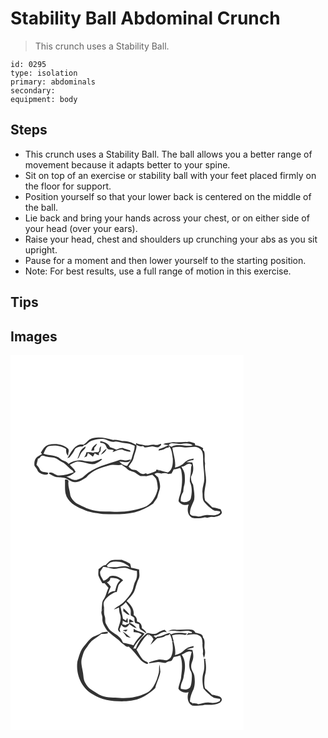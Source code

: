 # Stability Ball Abdominal Crunch
> This crunch uses a Stability Ball.

``` 
id: 0295 
type: isolation 
primary: abdominals 
secondary:  
equipment: body 
``` 

## Steps

 - This crunch uses a Stability Ball. The ball allows you a better range of movement because it adapts better to your spine.
 - Sit on top of an exercise or stability ball with your feet placed firmly on the floor for support.
 - Position yourself so that your lower back is centered on the middle of the ball.
 - Lie back and bring your hands across your chest, or on either side of your head (over your ears).
 - Raise your head, chest and shoulders up crunching your abs as you sit upright.
 - Pause for a moment and then lower yourself to the starting position.
 - Note: For best results, use a full range of motion in this exercise.

## Tips


## Images

<svg width="280pt" height="300" viewBox="0 0 280 225" xmlns="http://www.w3.org/2000/svg"><g fill="#FFF"><path d="M0 0h280v225H0V0m94.53 101.46c-2.4 1.92-4.22 4.52-6.98 6.02-2.62-.27-5.48-.41-7.67 1.35-5.71 3.3-8.18 9.66-11.6 14.94.59-.22 1.77-.67 2.36-.9 2.66-3.16 5.25-6.5 6.83-10.35 1.54-1.37 3.46-2.35 5.49-2.72 1.87-.44 4.73.67 5.19-1.98 1.99.6 3.39-1.01 4.75-2.16 4.21-4.16 10.56-4.53 16.12-5.12 5.71-.88 10.31 4.7 15.94 3.27 4.2-.88 8.05 1.57 12.18 1.78 4.15-.02 8.02 1.66 11.82 3.14.33 4.7-2.04 8.87-3.04 13.34-.77 4.17-3.92 7.24-5.95 10.81-3.76-.24-6.97-2.43-9.35-5.23 4.41-.24 11.3 3.25 13.65-2.34-1.82.27-3.57.81-5.37 1.15-2.7.04-5.37-1.39-8.04-.61-14.48 5.05-30.45 8.17-42.06 18.93-2.55 2.74-6.14 4.05-9.66 5.01-4.5.57-8.19-2.58-12.13-4.18 4.33-.08 7.93-2.96 11.17-5.54a25.3 25.3 0 0 1-1.64-2.85c-1.7-1.99-3.56-3.82-5.45-5.61 2.87-1.45 5.68-3.24 8.86-3.9 7.12-.26 13.77 3.83 20.95 2.99 3.21-1.55 6.53-3.19 9.15-5.66-.39-.13-1.15-.39-1.53-.52-3 1.5-6.25 2.49-9.5 3.26-3.36.11-6.7-.33-10.03-.68-6.47-2.04-13.82-.32-19.39 3.4-2.25-3.69-7.01-3.28-9.85-6.18-5.59-4.99-13.63-3.22-20.17-5.96 1.67-3.35 2.73-7.99 6.69-9.31 7-.97 14.59-.58 20.51 3.71-.11 2.84-.1 6 2.29 8 .15-1.11.33-2.2.35-3.31.52-1.73.83-3.87-.49-5.32-6.35-5.51-15.56-6.47-23.47-4.45-4.44 1.42-6.81 5.68-9.06 9.41.36.4 1.08 1.19 1.44 1.59-2.16 1.23-4.4 2.36-6.31 3.96-2.75 2.42-3.21 6.42-2.79 9.86.88 1.99 2.8 3.35 3.55 5.44 1.29 3.59 5.56 4.82 8.93 5.5 1.53-.03 4.56.09 3.77-2.27-2.7-.88-6.84-.35-9.23-2.91-1.09-2.49-2.56-4.79-4.56-6.65.53-2.5 1.36-4.92 1.73-7.45 2.5 0 2.93-3.04 5.07-3.61 2.01.13 3.88 1.06 5.88 1.35 4.23.96 9.11.33 12.71 3.19 1.57 1.27 3.31 2.29 5.14 3.14 5.17 2.27 8.07 7.59 12.95 10.28.3.55.89 1.64 1.19 2.19-5.73 1.94-11.74 3.93-17.84 3.7-4.29.16-7.59-5.18-11.82-3.23.04.27.1.79.14 1.06 2.29 1.23 4.56 2.5 6.9 3.63 4.1 1.54 8.72.09 12.75 1.91 3.48 1.19 6.27 4.03 10.01 4.5 5.59 1 10.31-2.81 14.85-5.42 7.03-8.39 17.75-11.99 28.02-14.61 4.78-1.54 9.77.74 14.59-.75 1.85 1.97 4.59 2.75 6.31 4.85 2.42 2.74 6.33 2.98 9.48 4.41 2.23 1.48 4.3 3.24 6.72 4.45 2.34-.13 4.69-.07 7.04.06 2.36-.77 4.8-1.21 7.25-1.62 1.99 1.89 4.35 3.73 5.06 6.52.86 3.23 1.22 6.57 1.47 9.9-1.71 8.45-6.13 16.61-13.59 21.29-12.12 5.08-25.36 7-38.44 6.63-7.56-.67-15.2.24-22.7-1.17-7.74-1.07-14.67-4.91-21.61-8.25-4.46-2.77-8.7-7.15-9.03-12.67-.66-4.68-2.64-9.21-1.88-14.02.38-2.54-2.4-2.9-4.22-2.36.34 5.46-.35 11.02.72 16.41 2.07 9.83 11.74 15.69 20.53 18.94 7.47 4.01 16.12 4.55 24.34 5.87 12.74.27 25.69.88 38.19-2.14 7.98-2.05 15.36-5.91 22.14-10.5 1.54-2.39 3.37-4.6 4.78-7.06.97-3.33 1.87-6.68 2.99-9.96 1.38-4.89-.45-9.79-1.88-14.42-1.46-1.31-2.92-2.62-4.36-3.95 2.47-2.14 5.33-1.21 8.17-.66 2.9-.69 5.85-.59 8.58.71 1.21-.18 2.42-.37 3.63-.55.91-1.72 1.81-3.44 2.68-5.18 2.58-.15 5.11-.66 7.53-1.59.73.81 1.22 1.75 1.47 2.82 1.86 8.92 1.07 18.08-.61 26.97-1.11 3.23-2.2 6.47-2.6 9.88 2.33 4.32 7.74 5.66 12.2 4.13-2 5.42-1.76 13.03 4.04 15.98 4.98 1.13 10.27.63 15.21-.53 1.01.07 2.01.24 3 .51.78-.2 1.58-.38 2.38-.54 1.97-1.1 4.26-.56 6.38-.3 3.09-.77 6.72-1.41 8.56-4.31.7-1.88-.6-3.51-1.32-5.14-3.32-.82-6.59-1.94-10.01-2.32-2.77-2.81-5.7-5.45-8.58-8.11-1.76-6.38-.47-13.22.8-19.6 1.61-8.26-1.91-16.46-.78-24.75-1.21-4.82.25-9.79-1.06-14.6-1.2-1.02-2.26-2.14-1.16-3.72-2.7-2.27-6.02-3.48-9.53-3.67-.16-.58-.48-1.72-.64-2.29-2.62-.82-5.25-2.13-8.06-1.84-6.06.38-12.13.66-18.2.5-3.85.97-7.97.65-11.63 2.32 2.15.71 4.37 1.08 6.63 1.24-3.78 1.76-7.49 3.72-11.58 4.68-.18.46-.53 1.4-.71 1.87 2.63-.56 5.43-.84 7.76-2.3 1.33-.8 2.86-1.57 4.46-1.05.11-.55.32-1.66.42-2.22 3.58 4.12 3.79 9.91 4.56 15.06.18 5.93.02 13.67-6.05 16.77-3.46-1.06-6.96-1.93-10.43-2.93-.12.65-.34 1.94-.45 2.59.01-.69.04-2.07.05-2.76-.71-.1-2.12-.31-2.83-.41-.15.45-.43 1.36-.58 1.82-3.34 1.53-6.79 2.88-10.4 3.64-.4-.25-1.19-.77-1.58-1.02-1.43.48-2.91 1.32-4.46.8-3.76-.99-5.92-5.32-10.13-5.04-2.72.12-4.5-2.01-6.31-3.67 2.29-3.56 5.44-6.81 6.23-11.11 1.22-5.1 3.84-9.95 3.4-15.36 2.26 1.87 5.11 2.42 7.91 1.69l1.86 1.68c3.02-.11 5.97-.77 8.94-1.27 2.59.13 5.12 1.71 7.74.95 1.17-.74 2.16-1.74 3.23-2.62-.16-.38-.5-1.14-.67-1.53-2.19 1.29-4.68 1.9-7.19 1.3-4.34-1.04-8.65 2.03-12.9.33-3.16-.85-6.59-.62-9.47-2.4v2.31c-4.91-3.32-10.92-4.76-16.79-4.67-3.49-1.22-7.05-2.07-10.77-1.43-9.26-2.15-19.61-5.1-28.59-.3m13.18 1.88c0 .45-.02 1.35-.03 1.81 1.93.1 4.03.33 5.47 1.77 1.84 1.61 1.85 4.55 3.95 5.92 2.23.49 4.55.52 6.75 1.21l-1.41 2.36c3.76-1.34 7.35-3.55 11.53-3.13 3.14 1.62 6.57 2.48 10.08 2.81-.16-.47-.49-1.42-.66-1.89-2.9-.8-5.82-1.54-8.58-2.78-2.7-.05-5.26.94-7.73 1.93-2.53-1.08-5.13-1.97-7.72-2.88-1.96-4.64-6.97-6.59-11.65-7.13m-10.7 11.55c1.12-.14 2.23-.3 3.35-.47.06-1.12.13-2.23.21-3.35 1.34-1.42 2.57-2.97 3.33-4.79-3.59 1.51-6.3 4.73-6.89 8.61m-13.32.79c-1.54 2.77-1.79 6.07-3.49 8.77.44-.36 1.33-1.09 1.77-1.46 1.3-2.61 2.35-5.43 4.35-7.61 1.48-1.82 3.99-3.11 3.72-5.83-2.4 1.69-4.98 3.44-6.35 6.13m22.97-.94l-1.56 1.95c-2.03-.31-4.15-.54-6.03.45-2.57-1.06-5.36-.75-8.05-.55-.29 2.28-1.27 4.37-2.65 6.19 1.05-.43 2.12-.83 3.18-1.23.5-1.41.96-2.83 1.4-4.26 2.13 1.34 4 3.02 5.97 4.57.76-1.38 1.51-2.76 2.19-4.18 1.52 1.16 3.24 2 5.1 2.49-.54-1.8-.11-3.84 1.72-4.72.28-2.02.52-4.06.73-6.09-1.94 1.17-1.93 3.38-2 5.38m1.58 4.83c3-1.46 6.21-3.74 6.96-7.18-2.79 1.89-5.05 4.44-6.96 7.18z"/><path d="M189.87 108.2c.6-1.7 2.29-2.76 4.08-2.49 3.47.04 6.89.71 10.34.98 4.79-.91 10.25-1.7 14.41 1.52-8.42 2.18-17.61-2.56-25.55 1.82-1.1-.61-2.19-1.22-3.28-1.83zM194.28 111.09c4.45-.97 9.06-1.33 13.57-.53 6.22 1.23 13.22-2.62 18.95 1.3 4.53 2.68 4.23 8.54 4.39 13.11-.38 7.39 1.47 14.62 1.31 22.01.65 6.17-2.8 11.9-2.12 18.06.47 3.8-.42 8.19 2.27 11.36 2.87 3.41 6.28 6.38 9.89 9.01 2.57 2.02 6.06 1.17 8.98 2.22.64 2.12-1.63 3.19-3.26 3.72-3.92 1.7-8.18.5-12.27.4-3.74-.19-7.23 2.04-10.92 1.88-3.11-1.36-7.54.26-9.61-3.02-.57-6.02 2.91-11.33 4.89-16.75 1.02-6.08-.38-12.32-1.24-18.35-1.89-2.9-2.72-6.18-2.45-9.64.5-1.12.99-2.24 1.48-3.36 1.67-4.39 1.44-9.23.03-13.66-2.36-.33-4.74-.4-7.11-.45 2.63-1.26 5.41-2.2 8.35-2.35.1-.46.31-1.39.42-1.86-3.95.6-8.05 1.71-10.9 4.7-3.08 3.21-7.23 5.12-11.52 6.08 1.19-8.13-2.18-15.92-3.13-23.88z"/><path d="M205.15 133.97c4.42-.05 7.89-6.32 12.34-2.48-1.3 3.68-.67 7.63-1.4 11.4-.37 3.03-1.19 6.11-.79 9.16 2.83 6.03 2.58 13.17 1.17 19.55-1.24 5.09-8.04 5.78-12.03 3.68-.5-3.99.68-7.82 2.84-11.14.19-2.68.46-5.36 1.22-7.94 1.11-4.01.78-8.22.59-12.33-.19-3.65-2.28-6.77-3.94-9.9z"/></g><g fill="#333"><path d="M94.53 101.46c8.98-4.8 19.33-1.85 28.59.3 3.72-.64 7.28.21 10.77 1.43 5.87-.09 11.88 1.35 16.79 4.67v-2.31c2.88 1.78 6.31 1.55 9.47 2.4 4.25 1.7 8.56-1.37 12.9-.33 2.51.6 5-.01 7.19-1.3.17.39.51 1.15.67 1.53-1.07.88-2.06 1.88-3.23 2.62-2.62.76-5.15-.82-7.74-.95-2.97.5-5.92 1.16-8.94 1.27l-1.86-1.68c-2.8.73-5.65.18-7.91-1.69.44 5.41-2.18 10.26-3.4 15.36-.79 4.3-3.94 7.55-6.23 11.11 1.81 1.66 3.59 3.79 6.31 3.67 4.21-.28 6.37 4.05 10.13 5.04 1.55.52 3.03-.32 4.46-.8.39.25 1.18.77 1.58 1.02 3.61-.76 7.06-2.11 10.4-3.64.15-.46.43-1.37.58-1.82.71.1 2.12.31 2.83.41-.01.69-.04 2.07-.05 2.76.11-.65.33-1.94.45-2.59 3.47 1 6.97 1.87 10.43 2.93 6.07-3.1 6.23-10.84 6.05-16.77-.77-5.15-.98-10.94-4.56-15.06-.1.56-.31 1.67-.42 2.22-1.6-.52-3.13.25-4.46 1.05-2.33 1.46-5.13 1.74-7.76 2.3.18-.47.53-1.41.71-1.87 4.09-.96 7.8-2.92 11.58-4.68-2.26-.16-4.48-.53-6.63-1.24 3.66-1.67 7.78-1.35 11.63-2.32 6.07.16 12.14-.12 18.2-.5 2.81-.29 5.44 1.02 8.06 1.84.16.57.48 1.71.64 2.29 3.51.19 6.83 1.4 9.53 3.67-1.1 1.58-.04 2.7 1.16 3.72 1.31 4.81-.15 9.78 1.06 14.6-1.13 8.29 2.39 16.49.78 24.75-1.27 6.38-2.56 13.22-.8 19.6 2.88 2.66 5.81 5.3 8.58 8.11 3.42.38 6.69 1.5 10.01 2.32.72 1.63 2.02 3.26 1.32 5.14-1.84 2.9-5.47 3.54-8.56 4.31-2.12-.26-4.41-.8-6.38.3-.8.16-1.6.34-2.38.54-.99-.27-1.99-.44-3-.51-4.94 1.16-10.23 1.66-15.21.53-5.8-2.95-6.04-10.56-4.04-15.98-4.46 1.53-9.87.19-12.2-4.13.4-3.41 1.49-6.65 2.6-9.88 1.68-8.89 2.47-18.05.61-26.97a6.278 6.278 0 0 0-1.47-2.82c-2.42.93-4.95 1.44-7.53 1.59-.87 1.74-1.77 3.46-2.68 5.18-1.21.18-2.42.37-3.63.55-2.73-1.3-5.68-1.4-8.58-.71-2.84-.55-5.7-1.48-8.17.66 1.44 1.33 2.9 2.64 4.36 3.95 1.43 4.63 3.26 9.53 1.88 14.42-1.12 3.28-2.02 6.63-2.99 9.96-1.41 2.46-3.24 4.67-4.78 7.06-6.78 4.59-14.16 8.45-22.14 10.5-12.5 3.02-25.45 2.41-38.19 2.14-8.22-1.32-16.87-1.86-24.34-5.87-8.79-3.25-18.46-9.11-20.53-18.94-1.07-5.39-.38-10.95-.72-16.41 1.82-.54 4.6-.18 4.22 2.36-.76 4.81 1.22 9.34 1.88 14.02.33 5.52 4.57 9.9 9.03 12.67 6.94 3.34 13.87 7.18 21.61 8.25 7.5 1.41 15.14.5 22.7 1.17 13.08.37 26.32-1.55 38.44-6.63 7.46-4.68 11.88-12.84 13.59-21.29-.25-3.33-.61-6.67-1.47-9.9-.71-2.79-3.07-4.63-5.06-6.52-2.45.41-4.89.85-7.25 1.62-2.35-.13-4.7-.19-7.04-.06-2.42-1.21-4.49-2.97-6.72-4.45-3.15-1.43-7.06-1.67-9.48-4.41-1.72-2.1-4.46-2.88-6.31-4.85-4.82 1.49-9.81-.79-14.59.75-10.27 2.62-20.99 6.22-28.02 14.61-4.54 2.61-9.26 6.42-14.85 5.42-3.74-.47-6.53-3.31-10.01-4.5-4.03-1.82-8.65-.37-12.75-1.91-2.34-1.13-4.61-2.4-6.9-3.63-.04-.27-.1-.79-.14-1.06 4.23-1.95 7.53 3.39 11.82 3.23 6.1.23 12.11-1.76 17.84-3.7-.3-.55-.89-1.64-1.19-2.19-4.88-2.69-7.78-8.01-12.95-10.28-1.83-.85-3.57-1.87-5.14-3.14-3.6-2.86-8.48-2.23-12.71-3.19-2-.29-3.87-1.22-5.88-1.35-2.14.57-2.57 3.61-5.07 3.61-.37 2.53-1.2 4.95-1.73 7.45 2 1.86 3.47 4.16 4.56 6.65 2.39 2.56 6.53 2.03 9.23 2.91.79 2.36-2.24 2.24-3.77 2.27-3.37-.68-7.64-1.91-8.93-5.5-.75-2.09-2.67-3.45-3.55-5.44-.42-3.44.04-7.44 2.79-9.86 1.91-1.6 4.15-2.73 6.31-3.96-.36-.4-1.08-1.19-1.44-1.59 2.25-3.73 4.62-7.99 9.06-9.41 7.91-2.02 17.12-1.06 23.47 4.45 1.32 1.45 1.01 3.59.49 5.32-.02 1.11-.2 2.2-.35 3.31-2.39-2-2.4-5.16-2.29-8-5.92-4.29-13.51-4.68-20.51-3.71-3.96 1.32-5.02 5.96-6.69 9.31 6.54 2.74 14.58.97 20.17 5.96 2.84 2.9 7.6 2.49 9.85 6.18 5.57-3.72 12.92-5.44 19.39-3.4 3.33.35 6.67.79 10.03.68 3.25-.77 6.5-1.76 9.5-3.26.38.13 1.14.39 1.53.52-2.62 2.47-5.94 4.11-9.15 5.66-7.18.84-13.83-3.25-20.95-2.99-3.18.66-5.99 2.45-8.86 3.9 1.89 1.79 3.75 3.62 5.45 5.61a25.3 25.3 0 0 0 1.64 2.85c-3.24 2.58-6.84 5.46-11.17 5.54 3.94 1.6 7.63 4.75 12.13 4.18 3.52-.96 7.11-2.27 9.66-5.01 11.61-10.76 27.58-13.88 42.06-18.93 2.67-.78 5.34.65 8.04.61 1.8-.34 3.55-.88 5.37-1.15-2.35 5.59-9.24 2.1-13.65 2.34 2.38 2.8 5.59 4.99 9.35 5.23 2.03-3.57 5.18-6.64 5.95-10.81 1-4.47 3.37-8.64 3.04-13.34-3.8-1.48-7.67-3.16-11.82-3.14-4.13-.21-7.98-2.66-12.18-1.78-5.63 1.43-10.23-4.15-15.94-3.27-5.56.59-11.91.96-16.12 5.12-1.36 1.15-2.76 2.76-4.75 2.16-.46 2.65-3.32 1.54-5.19 1.98-2.03.37-3.95 1.35-5.49 2.72-1.58 3.85-4.17 7.19-6.83 10.35-.59.23-1.77.68-2.36.9 3.42-5.28 5.89-11.64 11.6-14.94 2.19-1.76 5.05-1.62 7.67-1.35 2.76-1.5 4.58-4.1 6.98-6.02m95.34 6.74c1.09.61 2.18 1.22 3.28 1.83 7.94-4.38 17.13.36 25.55-1.82-4.16-3.22-9.62-2.43-14.41-1.52-3.45-.27-6.87-.94-10.34-.98-1.79-.27-3.48.79-4.08 2.49m4.41 2.89c.95 7.96 4.32 15.75 3.13 23.88 4.29-.96 8.44-2.87 11.52-6.08 2.85-2.99 6.95-4.1 10.9-4.7-.11.47-.32 1.4-.42 1.86-2.94.15-5.72 1.09-8.35 2.35 2.37.05 4.75.12 7.11.45 1.41 4.43 1.64 9.27-.03 13.66-.49 1.12-.98 2.24-1.48 3.36-.27 3.46.56 6.74 2.45 9.64.86 6.03 2.26 12.27 1.24 18.35-1.98 5.42-5.46 10.73-4.89 16.75 2.07 3.28 6.5 1.66 9.61 3.02 3.69.16 7.18-2.07 10.92-1.88 4.09.1 8.35 1.3 12.27-.4 1.63-.53 3.9-1.6 3.26-3.72-2.92-1.05-6.41-.2-8.98-2.22-3.61-2.63-7.02-5.6-9.89-9.01-2.69-3.17-1.8-7.56-2.27-11.36-.68-6.16 2.77-11.89 2.12-18.06.16-7.39-1.69-14.62-1.31-22.01-.16-4.57.14-10.43-4.39-13.11-5.73-3.92-12.73-.07-18.95-1.3-4.51-.8-9.12-.44-13.57.53m10.87 22.88c1.66 3.13 3.75 6.25 3.94 9.9.19 4.11.52 8.32-.59 12.33-.76 2.58-1.03 5.26-1.22 7.94-2.16 3.32-3.34 7.15-2.84 11.14 3.99 2.1 10.79 1.41 12.03-3.68 1.41-6.38 1.66-13.52-1.17-19.55-.4-3.05.42-6.13.79-9.16.73-3.77.1-7.72 1.4-11.4-4.45-3.84-7.92 2.43-12.34 2.48z"/><path d="M107.71 103.34c4.68.54 9.69 2.49 11.65 7.13 2.59.91 5.19 1.8 7.72 2.88 2.47-.99 5.03-1.98 7.73-1.93 2.76 1.24 5.68 1.98 8.58 2.78.17.47.5 1.42.66 1.89-3.51-.33-6.94-1.19-10.08-2.81-4.18-.42-7.77 1.79-11.53 3.13l1.41-2.36c-2.2-.69-4.52-.72-6.75-1.21-2.1-1.37-2.11-4.31-3.95-5.92-1.44-1.44-3.54-1.67-5.47-1.77.01-.46.03-1.36.03-1.81zM97.01 114.89c.59-3.88 3.3-7.1 6.89-8.61-.76 1.82-1.99 3.37-3.33 4.79-.08 1.12-.15 2.23-.21 3.35-1.12.17-2.23.33-3.35.47zM83.69 115.68c1.37-2.69 3.95-4.44 6.35-6.13.27 2.72-2.24 4.01-3.72 5.83-2 2.18-3.05 5-4.35 7.61-.44.37-1.33 1.1-1.77 1.46 1.7-2.7 1.95-6 3.49-8.77z"/><path d="M106.66 114.74c.07-2 .06-4.21 2-5.38-.21 2.03-.45 4.07-.73 6.09-1.83.88-2.26 2.92-1.72 4.72-1.86-.49-3.58-1.33-5.1-2.49-.68 1.42-1.43 2.8-2.19 4.18-1.97-1.55-3.84-3.23-5.97-4.57-.44 1.43-.9 2.85-1.4 4.26-1.06.4-2.13.8-3.18 1.23 1.38-1.82 2.36-3.91 2.65-6.19 2.69-.2 5.48-.51 8.05.55 1.88-.99 4-.76 6.03-.45l1.56-1.95zM108.24 119.57c1.91-2.74 4.17-5.29 6.96-7.18-.75 3.44-3.96 5.72-6.96 7.18z"/></g></svg>
<svg width="280pt" height="300" viewBox="0 0 280 225" xmlns="http://www.w3.org/2000/svg"><g fill="#FFF"><path d="M0 0h280v225H0V0m114.16 27.02c-3.61-.25-5.59 3.18-8.45 4.74-.18 2.62-.58 5.28-.15 7.89 1.18 3.21 2.95 6.17 4.69 9.11.68.01 2.03.05 2.71.06 1.6 1.84 3.2 3.68 4.64 5.64-2.39 4.51-2.88 9.88-6.04 13.98-1.92 2.52-1.41 5.87-1.98 8.82-.06 1.59-.14 3.19-.25 4.78-1.09 2.74 1.31 5.92.93 8.92-.44 5.55 2.94 10.34 5.87 14.73 4.22 3.89 8.8 7.4 13.34 10.92 1.89 1.82 3.67 3.77 5.87 5.24 1.99 1.3 3.77 4.01 6.5 2.86 5 4.19 8.78 9.49 12.93 14.47 2.09 2.9 5.19 4.95 8.46 6.31 1.16.35 1.78-.12 1.84-1.38-1.8-1.68-4.55-2.05-6.25-3.93-3.23-3.43-5.18-7.8-7.65-11.76 4.51-6.13 7.57-13.52 13.75-18.32.49 1.07.99 2.14 1.51 3.2l-.96-3.33c1.31.86 2.63 1.73 3.96 2.58.73 1.1 1.46 2.2 2.19 3.31-1.37 2.17-2.46 4.5-3.59 6.81 2.71-2.62 5.41-5.26 8.03-7.98 3.47-.58 7.3-.76 10.13-3.14 1.08-.21 2.17-.39 3.27-.55.53-.58 1.06-1.15 1.59-1.73 1.38 3.02 2.67 6.13 2.91 9.49.5.03 1.49.1 1.98.13-.69-2.59-1.36-5.18-2.06-7.76 5.28-1.24 10.74-1.32 16.07-.37.65-.6 1.3-1.2 1.96-1.79-6.23-.54-13.17-1.98-18.94 1.17-.75-.59-1.5-1.19-2.25-1.78-5.07 1.23-9.47 4.57-14.86 4.5-.35.35-1.06 1.04-1.41 1.39l-1.77-1.29-.63-1.54c5.88.74 9.81-6.59 15.69-3.68-.92-1.02-1.81-2.05-2.7-3.08-3.11.66-6.04 1.89-8.7 3.63-3.53 2.38-7.96.82-11.77.09-6.76 4.27-11.74 11.2-14.09 18.8l-3.14.04c2.93-7 8.98-11.89 13.48-17.82-3.96-2.87-9.23-2.85-12.95-6.08-.08 1.36-.11 2.74-.13 4.11 3.45.22 7.04.5 9.79 2.85-3.9 3.8-7.24 8.13-9.97 12.83-4.15-1.01-8.24-2.31-12.47-2.95-.57-1.22-1.16-2.42-1.75-3.62-3.17-5.05-9.16-7.42-13.59-11.22-2.28-2.25-3.69-5.19-5.21-7.96-1.43-2.66-.29-5.84-1.34-8.62-1.31-3.3-.86-6.89-.88-10.35-.14-2.61-1.38-5.46.05-7.92 2.76-5.31 8.01-8.46 13.16-11.09l1.98-.08c.76-2.71 1.28-5.49 2.09-8.19 1.33-2.42 3.65-4.03 5.55-5.96-4.41-3.76-10.27-6.69-16.14-4.71-1.87 2.47-4.36 4.44-7.39 5.27-1.88-3.41-4.67-6.77-4.02-10.94 1.32-1.8 2.48-3.72 3.62-5.65 4.36.18 8.39 2.19 12.74 2.39 5.82-.17 11.94-2.74 17.56-.2 3.26 1.24 6.63 2.19 10.1 2.68.36 4.04.47 8.31-1.61 11.95-2.16 3.72-2.29 8.14-3.97 12.04-2.32 5.03-6.16 9.13-9.89 13.14-3.43 3.83-8.61 5.4-12.08 9.19 2.11-.7 4.12-1.65 6.14-2.57.14 2.86.28 5.74 1.34 8.43 1.96 5.66-.85 11.4-2.3 16.81-.77 2.18.91 3.82 2.68 4.72-.33-1.25-.68-2.49-1.05-3.73.76-1.74 1.52-3.49 2.07-5.32 1.17 1.15 2.14 2.92 4 2.91 2.67.65 4.59-1.75 5.56-3.88 2.67 2.11 5.42 4.44 8.92 4.91-2.36-2.96-5.32-5.31-8.93-6.57 1.79-.31 3.58-.61 5.37-.9-1.66-1.24-3.1-3.22-5.38-3.1-.13 1.71-.13 3.43-.15 5.14-1.56.43-3.03 1.06-4.47 1.79-1.21-.3-2.42-.59-3.64-.87.2-1.42.38-2.85.55-4.28 1.8 1.13 3.72 2.11 5.89 2.15.09-1.92-.03-3.84-.46-5.72-.42.84-1.27 2.52-1.7 3.36-1.17-.78-2.36-1.54-3.55-2.29-.79-4.86-2.09-9.61-2.95-14.45 2.37-1.53 4.63-3.25 6.36-5.5 1.7 2.6 3.87 4.91 5.21 7.73 1.39 2.6.35 5.59.8 8.35 1.37 1.03 3.23 1.51 4.26 2.93.35 2.02-.09 4.23.99 6.09 1.49.67 3.1.98 4.67 1.41.16 1.51.3 3.02.44 4.54.29.47.86 1.42 1.15 1.89 2.6 1.3 4.78 3.27 7.32 4.68-.59-3.03-3.4-4.69-5.65-6.45.38-3.81-2.05-7.12-5.84-7.78.5-3.25-1.23-6.26-3.96-7.91 1.03-6.73-3.58-12.59-8.37-16.71 3.82-4.09 8.12-8.14 9.86-13.62 1.34-4.3 2.36-8.73 4.42-12.77 1.93-3.57.67-7.71.63-11.53-3.13-1.01-6.4-1.42-9.6-2.07-.17-1.65-.56-3.27-1.15-4.82-3.14-1.87-6.5-3.32-9.89-4.68-3.9.01-7.87-.28-11.73.39-3.46.57-5.4 3.79-7.77 6m21.32 51.76c-.06 1.17-.12 2.35-.17 3.53 2.66 1.41 4.47 4.53 7.77 4.45-2.21-2.95-4.83-5.56-7.6-7.98m-.68 26.35c1.28.56 2.53 1.25 3.91 1.58.64-.72 1.24-1.46 1.82-2.22-1.92.09-3.85.22-5.73.64m54.12 1.49c4.9-1.7 9.95-.45 14.94-.11 3.33-.37 6.67-.83 10.03-.77 1.15.47 2.3.92 3.47 1.35.15.36.44 1.08.59 1.44-.93.05-2.78.14-3.71.19l-.07-.67c-.77.71-2.32 2.13-3.1 2.84 5.28-.54 11.31-2.39 16.03 1.09 3.15 1.77 2.95 5.76 3.37 8.86-.54 3.74 1.01 7.37.53 11.09-.56 2.19.52 4.21 1.19 6.24 1.5-3.49 1.77-7.63.6-11.25-.51-4.36 1.4-9.67-1.92-13.22.37-4.42-5.67-4.81-8.82-5.54-.88-1.63-2.14-2.92-3.91-3.53-7.37-1.05-14.79.38-22.19-.11-2.56-.28-4.9.83-7.03 2.1m-80.89 2.3c-2.35 1.57-5.04 2.45-7.61 3.57-5.39 2.37-8.59 7.58-12.24 11.92-4.44 5.24-6.01 12.06-7.94 18.47-2.03 15.1 4.88 31.75 18.58 39.18 11.7 7.86 26.39 8.7 40.05 8.28 4.26-.54 8.52-1.19 12.71-2.14 8.56-2.23 15.66-7.77 22.12-13.58 1.46-6.74 5.17-12.84 6.15-19.77-.42-2.83-.48-5.71-1.05-8.52-.82 3.13-.23 6.39-.76 9.54-1.48 5.73-3.14 11.53-6.38 16.54-2.32 3.46-5.05 7.02-9.22 8.29-9.71 4.75-20.67 6.38-31.4 5.62-7.05-.37-14.31.09-21.09-2.28-4.79-1.89-9.02-4.92-13.3-7.73-3.21-2-5.44-5.18-7.19-8.46-2.06-3.8-1.78-8.26-2.62-12.39-.73-5.59-2.9-11.33-1.16-16.95 1.26-3.84 1.92-8.06 4.61-11.24 3.16-3.75 5.41-8.46 9.68-11.11 3.15-2.02 6.13-4.29 9.04-6.63 2.55.05 5.1-.16 7.61-.63.04-.52.13-1.56.18-2.07-2.96.44-6.26.19-8.77 2.09m26.54-2.32c1.42 2.08 3.23 3.88 4.44 6.1 1.7.73 3.48 1.24 5.3 1.57-3.15-2.67-6.02-5.79-9.74-7.67m59.52 12.42c1 5.88 1.21 12.18-1.23 17.74-1.08 2.37-3.45 3.84-5.87 4.52-3.43-.42-6.91-1.65-10.35-.65-3.41.89-6.91 1.62-10.14 3.07-.08.25-.25.76-.34 1.01 3.69.05 7.24-1.24 10.91-1.4 2.98.18 5.9.89 8.89 1.07 2.09-1.4 4.48-2.07 6.95-2.37 1.43-1.26 2.02-3.17 2.96-4.78 2.65-.33 5.27-.89 7.78-1.82 3.06 7.81 2.34 16.47 1.22 24.6-.05 5.33-2.87 10.06-3.35 15.33 2.66 3.95 7.64 5.49 12.16 4.09-2.01 5.61-1.43 12.98 4.37 16.08 5.02.31 10.1.36 15.02-.83 6.03-.06 12.55.6 18-2.54 1.81-.93 3.22-3.11 2.13-5.12-1.57-3.46-6.08-2.84-9.07-4.21l-2.17-.12c-2.72-2.67-5.24-5.59-8.43-7.73-1.37-4.51-.96-9.36-.54-13.99.35-1.68.69-3.37 1.12-5.04 1.02-5.27.4-10.64-.47-15.88l1.37.25c-.71-.28-2.14-.82-2.86-1.09.36 5.52.99 11.19-.56 16.61-1.91 6.25-1.34 13.03.04 19.33 3.63 4.23 7.7 8.23 12.48 11.13 2.51.6 5.09.78 7.64 1.2-.16.87-.32 1.75-.47 2.62-3.21 1.48-6.67 2.86-10.27 2.12-5.38-1.35-10.56.69-15.78 1.68-2.02-1.09-4.33-1.03-6.54-1.09-1.16-.64-2.29-1.32-3.4-2.02.11-5.34 2.19-10.34 4.45-15.09 1.72-4.99 1.65-10.44.92-15.62-.43-3.97-3.78-7.01-3.82-11.05-.14-2.25.47-4.45 1.26-6.54 1.92-4.35 1.39-9.21.2-13.68-2.31-.26-4.63-.42-6.95-.55 2.64-1.04 5.36-1.88 8.16-2.33.07-.47.2-1.41.27-1.88-2.34.54-4.71.99-6.91 1.96-3.23 1.54-5.38 4.6-8.5 6.3-2.15 1.23-4.53 1.93-6.88 2.65.88-5.44-.55-10.75-1.77-16l-1.63.06z"/><path d="M119.7 23.83c8.09-2.61 17.64-.39 23.56 5.78-3.94-1.52-8.14-1.64-12.26-.76-4.65 1.13-9.42.41-14.14.56-.29-.52-.88-1.56-1.17-2.08 1.34-1.16 2.56-2.48 4.01-3.5zM119.82 42.37c4.11-.21 8.52.11 11.72 3.02-3.84 3.25-4.81 8.19-5.98 12.81-3.33 0-6.22 1.44-8.63 3.63.96-3.05 2-6.07 3.45-8.91-1.35-1.91-2.98-3.6-4.65-5.24 2.45-.8 3.99-2.72 4.09-5.31zM205.38 134.39c3.98-1.32 7.54-5.62 12.04-3.28-1.6 7.13-4.69 14.82-1.69 22 2.62 3.45 1.89 7.9 1.73 11.93-.33 2.92-.54 5.99-1.94 8.64-2.67 3.26-7.45 2.92-11.06 1.67-1.01-5.59 3.17-10.03 3.43-15.45 1.86-8.41 2.89-18.13-2.51-25.51z"/></g><g fill="#333"><path d="M114.16 27.02c2.37-2.21 4.31-5.43 7.77-6 3.86-.67 7.83-.38 11.73-.39 3.39 1.36 6.75 2.81 9.89 4.68.59 1.55.98 3.17 1.15 4.82 3.2.65 6.47 1.06 9.6 2.07.04 3.82 1.3 7.96-.63 11.53-2.06 4.04-3.08 8.47-4.42 12.77-1.74 5.48-6.04 9.53-9.86 13.62 4.79 4.12 9.4 9.98 8.37 16.71 2.73 1.65 4.46 4.66 3.96 7.91 3.79.66 6.22 3.97 5.84 7.78 2.25 1.76 5.06 3.42 5.65 6.45-2.54-1.41-4.72-3.38-7.32-4.68-.29-.47-.86-1.42-1.15-1.89-.14-1.52-.28-3.03-.44-4.54-1.57-.43-3.18-.74-4.67-1.41-1.08-1.86-.64-4.07-.99-6.09-1.03-1.42-2.89-1.9-4.26-2.93-.45-2.76.59-5.75-.8-8.35-1.34-2.82-3.51-5.13-5.21-7.73-1.73 2.25-3.99 3.97-6.36 5.5.86 4.84 2.16 9.59 2.95 14.45 1.19.75 2.38 1.51 3.55 2.29.43-.84 1.28-2.52 1.7-3.36.43 1.88.55 3.8.46 5.72-2.17-.04-4.09-1.02-5.89-2.15-.17 1.43-.35 2.86-.55 4.28 1.22.28 2.43.57 3.64.87 1.44-.73 2.91-1.36 4.47-1.79.02-1.71.02-3.43.15-5.14 2.28-.12 3.72 1.86 5.38 3.1-1.79.29-3.58.59-5.37.9 3.61 1.26 6.57 3.61 8.93 6.57-3.5-.47-6.25-2.8-8.92-4.91-.97 2.13-2.89 4.53-5.56 3.88-1.86.01-2.83-1.76-4-2.91-.55 1.83-1.31 3.58-2.07 5.32.37 1.24.72 2.48 1.05 3.73-1.77-.9-3.45-2.54-2.68-4.72 1.45-5.41 4.26-11.15 2.3-16.81-1.06-2.69-1.2-5.57-1.34-8.43-2.02.92-4.03 1.87-6.14 2.57 3.47-3.79 8.65-5.36 12.08-9.19 3.73-4.01 7.57-8.11 9.89-13.14 1.68-3.9 1.81-8.32 3.97-12.04 2.08-3.64 1.97-7.91 1.61-11.95-3.47-.49-6.84-1.44-10.1-2.68-5.62-2.54-11.74.03-17.56.2-4.35-.2-8.38-2.21-12.74-2.39-1.14 1.93-2.3 3.85-3.62 5.65-.65 4.17 2.14 7.53 4.02 10.94 3.03-.83 5.52-2.8 7.39-5.27 5.87-1.98 11.73.95 16.14 4.71-1.9 1.93-4.22 3.54-5.55 5.96-.81 2.7-1.33 5.48-2.09 8.19l-1.98.08c-5.15 2.63-10.4 5.78-13.16 11.09-1.43 2.46-.19 5.31-.05 7.92-1.02 1.2-2.04 2.4-2.99 3.65.11-1.59.19-3.19.25-4.78.57-2.95.06-6.3 1.98-8.82 3.16-4.1 3.65-9.47 6.04-13.98-1.44-1.96-3.04-3.8-4.64-5.64-.68-.01-2.03-.05-2.71-.06-1.74-2.94-3.51-5.9-4.69-9.11-.43-2.61-.03-5.27.15-7.89 2.86-1.56 4.84-4.99 8.45-4.74m5.54-3.19c-1.45 1.02-2.67 2.34-4.01 3.5.29.52.88 1.56 1.17 2.08 4.72-.15 9.49.57 14.14-.56 4.12-.88 8.32-.76 12.26.76-5.92-6.17-15.47-8.39-23.56-5.78m.12 18.54c-.1 2.59-1.64 4.51-4.09 5.31 1.67 1.64 3.3 3.33 4.65 5.24-1.45 2.84-2.49 5.86-3.45 8.91 2.41-2.19 5.3-3.63 8.63-3.63 1.17-4.62 2.14-9.56 5.98-12.81-3.2-2.91-7.61-3.23-11.72-3.02z"/><path d="M135.48 78.78c2.77 2.42 5.39 5.03 7.6 7.98-3.3.08-5.11-3.04-7.77-4.45.05-1.18.11-2.36.17-3.53zM134.8 105.13c1.88-.42 3.81-.55 5.73-.64-.58.76-1.18 1.5-1.82 2.22-1.38-.33-2.63-1.02-3.91-1.58zM188.92 106.62c2.13-1.27 4.47-2.38 7.03-2.1 7.4.49 14.82-.94 22.19.11 1.77.61 3.03 1.9 3.91 3.53 3.15.73 9.19 1.12 8.82 5.54 3.32 3.55 1.41 8.86 1.92 13.22 1.17 3.62.9 7.76-.6 11.25-.67-2.03-1.75-4.05-1.19-6.24.48-3.72-1.07-7.35-.53-11.09-.42-3.1-.22-7.09-3.37-8.86-4.72-3.48-10.75-1.63-16.03-1.09.78-.71 2.33-2.13 3.1-2.84l.07.67c.93-.05 2.78-.14 3.71-.19-.15-.36-.44-1.08-.59-1.44-1.17-.43-2.32-.88-3.47-1.35-3.36-.06-6.7.4-10.03.77-4.99-.34-10.04-1.59-14.94.11zM134.57 106.6c3.72 1.88 6.59 5 9.74 7.67-1.82-.33-3.6-.84-5.3-1.57-1.21-2.22-3.02-4.02-4.44-6.1z"/><path d="M175.86 112.86c5.39.07 9.79-3.27 14.86-4.5.75.59 1.5 1.19 2.25 1.78 5.77-3.15 12.71-1.71 18.94-1.17-.66.59-1.31 1.19-1.96 1.79-5.33-.95-10.79-.87-16.07.37.7 2.58 1.37 5.17 2.06 7.76-.49-.03-1.48-.1-1.98-.13-.24-3.36-1.53-6.47-2.91-9.49-.53.58-1.06 1.15-1.59 1.73-1.1.16-2.19.34-3.27.55-2.83 2.38-6.66 2.56-10.13 3.14-2.62 2.72-5.32 5.36-8.03 7.98 1.13-2.31 2.22-4.64 3.59-6.81-.73-1.11-1.46-2.21-2.19-3.31 1.08.14 2.17.25 3.25.41l1.77 1.29c.35-.35 1.06-1.04 1.41-1.39zM232.15 139.21c.72.27 2.15.81 2.86 1.09l-1.37-.25c.87 5.24 1.49 10.61.47 15.88-.43 1.67-.77 3.36-1.12 5.04-.42 4.63-.83 9.48.54 13.99 3.19 2.14 5.71 5.06 8.43 7.73l2.17.12c2.99 1.37 7.5.75 9.07 4.21 1.09 2.01-.32 4.19-2.13 5.12-5.45 3.14-11.97 2.48-18 2.54-4.92 1.19-10 1.14-15.02.83.16-.68.48-2.02.64-2.7 2.21.06 4.52 0 6.54 1.09 5.22-.99 10.4-3.03 15.78-1.68 3.6.74 7.06-.64 10.27-2.12.15-.87.31-1.75.47-2.62-2.55-.42-5.13-.6-7.64-1.2-4.78-2.9-8.85-6.9-12.48-11.13-1.38-6.3-1.95-13.08-.04-19.33 1.55-5.42.92-11.09.56-16.61z"/></g><g fill="#333"><path d="M109.33 82.04c.95-1.25 1.97-2.45 2.99-3.65.02 3.46-.43 7.05.88 10.35 1.05 2.78-.09 5.96 1.34 8.62 1.52 2.77 2.93 5.71 5.21 7.96 4.43 3.8 10.42 6.17 13.59 11.22.59 1.2 1.18 2.4 1.75 3.62 4.23.64 8.32 1.94 12.47 2.95 2.73-4.7 6.07-9.03 9.97-12.83-2.75-2.35-6.34-2.63-9.79-2.85.02-1.37.05-2.75.13-4.11 3.72 3.23 8.99 3.21 12.95 6.08-4.5 5.93-10.55 10.82-13.48 17.82l3.14-.04c2.35-7.6 7.33-14.53 14.09-18.8 3.81.73 8.24 2.29 11.77-.09 2.66-1.74 5.59-2.97 8.7-3.63.89 1.03 1.78 2.06 2.7 3.08-5.88-2.91-9.81 4.42-15.69 3.68l.63 1.54c-1.08-.16-2.17-.27-3.25-.41-1.33-.85-2.65-1.72-3.96-2.58l.96 3.33c-.52-1.06-1.02-2.13-1.51-3.2-6.18 4.8-9.24 12.19-13.75 18.32 2.47 3.96 4.42 8.33 7.65 11.76 1.7 1.88 4.45 2.25 6.25 3.93-.06 1.26-.68 1.73-1.84 1.38-3.27-1.36-6.37-3.41-8.46-6.31-4.15-4.98-7.93-10.28-12.93-14.47-2.73 1.15-4.51-1.56-6.5-2.86-2.2-1.47-3.98-3.42-5.87-5.24-4.54-3.52-9.12-7.03-13.34-10.92-2.93-4.39-6.31-9.18-5.87-14.73.38-3-2.02-6.18-.93-8.92z"/><path d="M108.03 108.92c2.51-1.9 5.81-1.65 8.77-2.09-.05.51-.14 1.55-.18 2.07-2.51.47-5.06.68-7.61.63-2.91 2.34-5.89 4.61-9.04 6.63-4.27 2.65-6.52 7.36-9.68 11.11-2.69 3.18-3.35 7.4-4.61 11.24-1.74 5.62.43 11.36 1.16 16.95.84 4.13.56 8.59 2.62 12.39 1.75 3.28 3.98 6.46 7.19 8.46 4.28 2.81 8.51 5.84 13.3 7.73 6.78 2.37 14.04 1.91 21.09 2.28 10.73.76 21.69-.87 31.4-5.62 4.17-1.27 6.9-4.83 9.22-8.29 3.24-5.01 4.9-10.81 6.38-16.54.53-3.15-.06-6.41.76-9.54.57 2.81.63 5.69 1.05 8.52-.98 6.93-4.69 13.03-6.15 19.77-6.46 5.81-13.56 11.35-22.12 13.58-4.19.95-8.45 1.6-12.71 2.14-13.66.42-28.35-.42-40.05-8.28-13.7-7.43-20.61-24.08-18.58-39.18 1.93-6.41 3.5-13.23 7.94-18.47 3.65-4.34 6.85-9.55 12.24-11.92 2.57-1.12 5.26-2 7.61-3.57z"/><path d="M194.09 119.02l1.63-.06c1.22 5.25 2.65 10.56 1.77 16 2.35-.72 4.73-1.42 6.88-2.65 3.12-1.7 5.27-4.76 8.5-6.3 2.2-.97 4.57-1.42 6.91-1.96-.07.47-.2 1.41-.27 1.88-2.8.45-5.52 1.29-8.16 2.33 2.32.13 4.64.29 6.95.55 1.19 4.47 1.72 9.33-.2 13.68-.79 2.09-1.4 4.29-1.26 6.54.04 4.04 3.39 7.08 3.82 11.05.73 5.18.8 10.63-.92 15.62-2.26 4.75-4.34 9.75-4.45 15.09 1.11.7 2.24 1.38 3.4 2.02-.16.68-.48 2.02-.64 2.7-5.8-3.1-6.38-10.47-4.37-16.08-4.52 1.4-9.5-.14-12.16-4.09.48-5.27 3.3-10 3.35-15.33 1.12-8.13 1.84-16.79-1.22-24.6-2.51.93-5.13 1.49-7.78 1.82-.94 1.61-1.53 3.52-2.96 4.78-2.47.3-4.86.97-6.95 2.37-2.99-.18-5.91-.89-8.89-1.07-3.67.16-7.22 1.45-10.91 1.4.09-.25.26-.76.34-1.01 3.23-1.45 6.73-2.18 10.14-3.07 3.44-1 6.92.23 10.35.65 2.42-.68 4.79-2.15 5.87-4.52 2.44-5.56 2.23-11.86 1.23-17.74m11.29 15.37c5.4 7.38 4.37 17.1 2.51 25.51-.26 5.42-4.44 9.86-3.43 15.45 3.61 1.25 8.39 1.59 11.06-1.67 1.4-2.65 1.61-5.72 1.94-8.64.16-4.03.89-8.48-1.73-11.93-3-7.18.09-14.87 1.69-22-4.5-2.34-8.06 1.96-12.04 3.28z"/></g></svg>